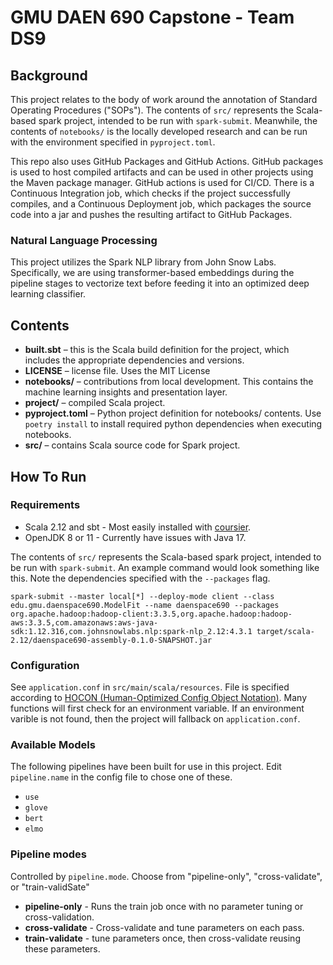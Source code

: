 # GMU DAEN 690 Capstone - Team DS9

## Background

This project relates to the body of work around the annotation of Standard Operating Procedures ("SOPs"). The contents of `src/` represents the Scala-based spark project, intended to be run with `spark-submit`. Meanwhile, the contents of `notebooks/` is the locally developed research and can be run with the environment specified in `pyproject.toml`.

This repo also uses GitHub Packages and GitHub Actions. GitHub packages is used to host compiled artifacts and can be used in other projects using the Maven package manager. GitHub actions is used for CI/CD. There is a Continuous Integration job, which checks if the project successfully compiles, and a Continuous Deployment job, which packages the source code into a jar and pushes the resulting artifact to GitHub Packages.

### Natural Language Processing

This project utilizes the Spark NLP library from John Snow Labs. Specifically, we are using transformer-based embeddings during the pipeline stages to vectorize text before feeding it into an optimized deep learning classifier.

## Contents
-	**built.sbt** – this is the Scala build definition for the project, which includes the appropriate dependencies and versions.
-	**LICENSE** – license file. Uses the MIT License
-	**notebooks/** – contributions from local development. This contains the machine learning insights and presentation layer.
-	**project/** – compiled Scala project.
-	**pyproject.toml** – Python project definition for notebooks/ contents. Use `poetry install` to install required python dependencies when executing notebooks.
-	**src/** – contains Scala source code for Spark project.


## How To Run

### Requirements

- Scala 2.12 and sbt - Most easily installed with [coursier](https://get-coursier.io/docs/cli-installation).
- OpenJDK 8 or 11 - Currently have issues with Java 17.

The contents of `src/` represents the Scala-based spark project, intended to be run with `spark-submit`. An example command would look something like this. Note the dependencies specified with the `--packages` flag.

`spark-submit --master local[*] --deploy-mode client --class edu.gmu.daenspace690.ModelFit --name daenspace690 --packages org.apache.hadoop:hadoop-client:3.3.5,org.apache.hadoop:hadoop-aws:3.3.5,com.amazonaws:aws-java-sdk:1.12.316,com.johnsnowlabs.nlp:spark-nlp_2.12:4.3.1 target/scala-2.12/daenspace690-assembly-0.1.0-SNAPSHOT.jar`


### Configuration

See `application.conf` in `src/main/scala/resources`. File is specified according
to [HOCON (Human-Optimized Config Object Notation)](https://github.com/lightbend/config/blob/main/HOCON.md). Many functions will first check for an environment variable. If an environment varible is not found, then the project will fallback on `application.conf`.

### Available Models

The following pipelines have been built for use in this project. Edit `pipeline.name` in the config file to chose one of
these.

- `use`
- `glove`
- `bert`
- `elmo`

### Pipeline modes

Controlled by `pipeline.mode`. Choose from "pipeline-only", "cross-validate", or "train-validSate"

- **pipeline-only** - Runs the train job once with no parameter tuning or cross-validation.
- **cross-validate** - Cross-validate and tune parameters on each pass.
- **train-validate** - tune parameters once, then cross-validate reusing these parameters.
